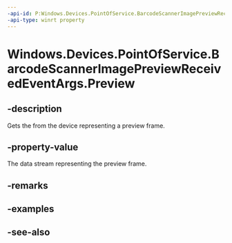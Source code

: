 ----api-id: P:Windows.Devices.PointOfService.BarcodeScannerImagePreviewReceivedEventArgs.Preview
-api-type: winrt property
---<!-- Property syntaxpublic Windows.Storage.Streams.IRandomAccessStreamWithContentType Preview { get; }--># Windows.Devices.PointOfService.BarcodeScannerImagePreviewReceivedEventArgs.Preview## -descriptionGets the  from the device representing a preview frame.## -property-valueThe data stream representing the preview frame.## -remarks## -examples## -see-also